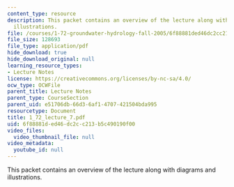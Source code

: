 ```yaml
---
content_type: resource
description: This packet contains an overview of the lecture along with diagrams and
  illustrations.
file: /courses/1-72-groundwater-hydrology-fall-2005/6f88881ded46dc2cc213b5c490190f00_1_72_lecture_7.pdf
file_size: 128693
file_type: application/pdf
hide_download: true
hide_download_original: null
learning_resource_types:
- Lecture Notes
license: https://creativecommons.org/licenses/by-nc-sa/4.0/
ocw_type: OCWFile
parent_title: Lecture Notes
parent_type: CourseSection
parent_uid: e51706db-66d3-6af1-4707-421504bda995
resourcetype: Document
title: 1_72_lecture_7.pdf
uid: 6f88881d-ed46-dc2c-c213-b5c490190f00
video_files:
  video_thumbnail_file: null
video_metadata:
  youtube_id: null
---
```

This packet contains an overview of the lecture along with diagrams and illustrations.